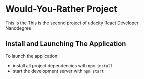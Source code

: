 # Would-You-Rather Project

This is the This is the second project of udacity React Developer Nanodegree

## Install and Launching The Application

To launch the application:

* install all project dependencies with `npm install`
* start the development server with `npm start`
